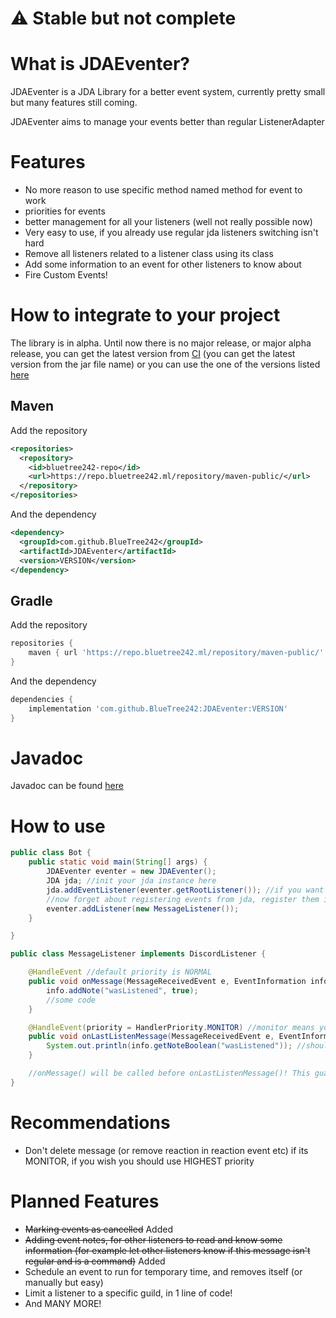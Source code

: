 # ⚠ Stable but not complete

# What is JDAEventer?

JDAEventer is a JDA Library for a better event system, currently pretty small but many features still coming.

JDAEventer aims to manage your events better than regular ListenerAdapter

# Features

- No more reason to use specific method named method for event to work
- priorities for events
- better management for all your listeners (well not really possible now)
- Very easy to use, if you already use regular jda listeners switching isn't hard
- Remove all listeners related to a listener class using its class
- Add some information to an event for other listeners to know about
- Fire Custom Events!

# How to integrate to your project

The library is in alpha. Until now there is no major release, or major alpha release, you can get the latest version from [CI](https://ci.bluetree242.tk/job/JDAEventer)
(you can get the latest version from the jar file name) or you can use the one of the versions listed [here](https://repo.bluetree242.ml/#browse/search/maven=attributes.maven2.groupId%3Dme.bluetree242.jdaeventer%20AND%20attributes.maven2.artifactId%3DJDAEventer)

## Maven

Add the repository

```xml
<repositories>
  <repository>
    <id>bluetree242-repo</id>
    <url>https://repo.bluetree242.ml/repository/maven-public/</url>
  </repository>
</repositories>
```

And the dependency

```xml
<dependency>
  <groupId>com.github.BlueTree242</groupId>
  <artifactId>JDAEventer</artifactId>
  <version>VERSION</version>
</dependency>
```

## Gradle

Add the repository

```groovy
repositories {
    maven { url 'https://repo.bluetree242.ml/repository/maven-public/' }
}
```

And the dependency

```groovy
dependencies {
    implementation 'com.github.BlueTree242:JDAEventer:VERSION'
}
```

# Javadoc

Javadoc can be found [here](https://ci.bluetree242.tk/job/JDAEventer/javadoc/index.html)

# How to use

```java
public class Bot {
    public static void main(String[] args) {
        JDAEventer eventer = new JDAEventer();
        JDA jda; //init your jda instance here
        jda.addEventListener(eventer.getRootListener()); //if you want add this in the builder of jda
        //now forget about registering events from jda, register them in eventer!
        eventer.addListener(new MessageListener());
    }

}

public class MessageListener implements DiscordListener {

    @HandleEvent //default priority is NORMAL
    public void onMessage(MessageReceivedEvent e, EventInformation info) { //method name doesn't matter anymore, info is optional
        info.addNote("wasListened", true);
        //some code
    }

    @HandleEvent(priority = HandlerPriority.MONITOR) //monitor means your listener will be the last to be called, you shouldn't delete message here 
    public void onLastListenMessage(MessageReceivedEvent e, EventInformation info) { //info is optional, if you don't need it then don't add it
        System.out.println(info.getNoteBoolean("wasListened")); //should print true
    }

    //onMessage() will be called before onLastListenMessage()! This guarantee that wasListened is true unless another third handler removes it.
}
```

# Recommendations

- Don't delete message (or remove reaction in reaction event etc) if its MONITOR, if you wish you should use HIGHEST
  priority

# Planned Features

- ~~Marking events as cancelled~~ Added
- ~~Adding event notes, for other listeners to read and know some information (for example let other listeners know if
  this message isn't regular and is a command)~~ Added
- Schedule an event to run for temporary time, and removes itself (or manually but easy)
- Limit a listener to a specific guild, in 1 line of code!
- And MANY MORE!
